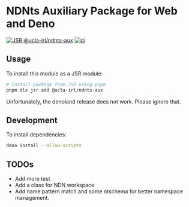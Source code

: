 # NDNts Auxiliary Package for Web and Deno

[![JSR @ucla-irl/ndnts-aux](https://jsr.io/badges/@ucla-irl/ndnts-aux)](https://jsr.io/@ucla-irl/ndnts-aux)
[![ci](https://github.com/UCLA-IRL/ndnts-aux/actions/workflows/lint-code.yaml/badge.svg)](https://github.com/UCLA-IRL/ndnts-aux/actions/workflows/lint-code.yaml)


## Usage

To install this module as a JSR module:
```bash
# Install package from JSR using pnpm
pnpm dlx jsr add @ucla-irl/ndnts-aux
```

Unfortunately, the denoland release does not work. Please ignore that.

## Development

To install dependencies:
```bash
deno install --allow-scripts
```

## TODOs

- Add more test
- Add a class for NDN workspace
- Add name pattern match and some ntschema for better namespace management.
